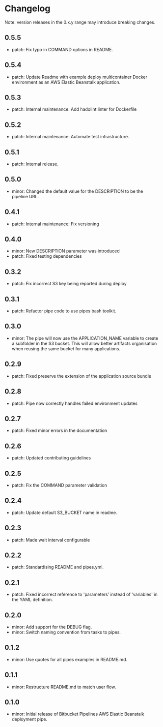 # Changelog
Note: version releases in the 0.x.y range may introduce breaking changes.

## 0.5.5

- patch: Fix typo in COMMAND options in README.

## 0.5.4

- patch: Update Readme with example deploy multicontainer Docker environment as an AWS Elastic Beanstalk application.

## 0.5.3

- patch: Internal maintenance: Add hadolint linter for Dockerfile

## 0.5.2

- patch: Internal maintenance: Automate test infrastructure.

## 0.5.1

- patch: Internal release.

## 0.5.0

- minor: Changed the default value for the DESCRIPTION to be the pipeline URL.

## 0.4.1

- patch: Internal maintenance: Fix versioning

## 0.4.0

- minor: New DESCRIPTION parameter was introduced
- patch: Fixed testing dependencies

## 0.3.2

- patch: Fix incorrect S3 key being reported during deploy

## 0.3.1

- patch: Refactor pipe code to use pipes bash toolkit.

## 0.3.0

- minor: The pipe will now use the APPLICATION_NAME variable to create a subfolder in the S3 bucket. This will allow better artifacts organisation when reusing the same bucket for many applications.

## 0.2.9

- patch: Fixed preserve the extension of the application source bundle

## 0.2.8

- patch: Pipe now correctly handles failed environment updates

## 0.2.7

- patch: Fixed minor errors in the documentation

## 0.2.6

- patch: Updated contributing guidelines

## 0.2.5

- patch: Fix the COMMAND parameter validation

## 0.2.4

- patch: Update default S3_BUCKET name in readme.

## 0.2.3

- patch: Made wait interval configurable

## 0.2.2

- patch: Standardising README and pipes.yml.

## 0.2.1

- patch: Fixed incorrect reference to 'parameters' instead of 'variables' in the YAML definition.

## 0.2.0

- minor: Add support for the DEBUG flag.
- minor: Switch naming convention from tasks to pipes.

## 0.1.2

- minor: Use quotes for all pipes examples in README.md.

## 0.1.1

- minor: Restructure README.md to match user flow.

## 0.1.0

- minor: Initial release of Bitbucket Pipelines AWS Elastic Beanstalk deployment pipe.

